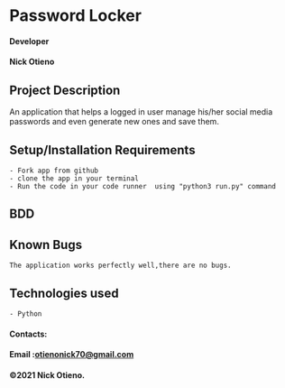 # Password Locker

#### Developer
#### Nick Otieno

## Project Description
   An application that helps a logged in user manage his/her social media passwords and even generate new ones and save them.


## Setup/Installation Requirements
    - Fork app from github
    - clone the app in your terminal
    - Run the code in your code runner  using "python3 run.py" command

## BDD
 
   
## Known Bugs
    The application works perfectly well,there are no bugs.

## Technologies used
    - Python


#### Contacts:
#### Email :otienonick70@gmail.com
#### &copy;2021 Nick Otieno.    